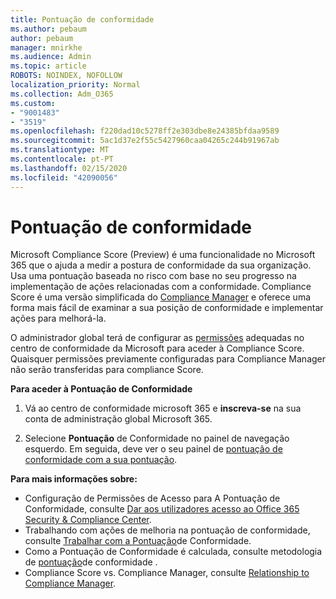 ```yaml
---
title: Pontuação de conformidade
ms.author: pebaum
author: pebaum
manager: mnirkhe
ms.audience: Admin
ms.topic: article
ROBOTS: NOINDEX, NOFOLLOW
localization_priority: Normal
ms.collection: Adm_O365
ms.custom:
- "9001483"
- "3519"
ms.openlocfilehash: f220dad10c5278ff2e303dbe8e24385bfdaa9589
ms.sourcegitcommit: 5ac1d37e2f55c5427960caa04265c244b91967ab
ms.translationtype: MT
ms.contentlocale: pt-PT
ms.lasthandoff: 02/15/2020
ms.locfileid: "42090056"
---
```

# <a name="compliance-score"></a>Pontuação de conformidade

Microsoft Compliance Score (Preview) é uma funcionalidade no Microsoft 365 que o ajuda a medir a postura de conformidade da sua organização. Usa uma pontuação baseada no risco com base no seu progresso na implementação de ações relacionadas com a conformidade.   Compliance Score é uma versão simplificada do [Compliance Manager](https://docs.microsoft.com/en-us/microsoft-365/compliance/compliance-manager-overview) e oferece uma forma mais fácil de examinar a sua posição de conformidade e implementar ações para melhorá-la. 

O administrador global terá de configurar as [permissões](https://docs.microsoft.com/en-us/microsoft-365/security/office-365-security/permissions-in-the-security-and-compliance-center) adequadas no centro de conformidade da Microsoft para aceder à Compliance Score.  Quaisquer permissões previamente configuradas para Compliance Manager não serão transferidas para compliance Score.

**Para aceder à Pontuação de Conformidade**

1. Vá ao centro de conformidade microsoft 365 e **inscreva-se** na sua conta de administração global Microsoft 365.

2. Selecione **Pontuação** de Conformidade no painel de navegação esquerdo. Em seguida, deve ver o seu painel de [pontuação de conformidade com a sua pontuação](https://docs.microsoft.com/en-us/microsoft-365/compliance/compliance-score-setup#understand-the-compliance-score-dashboard).
 

**Para mais informações sobre:**

- Configuração de Permissões de Acesso para A Pontuação de Conformidade, consulte [Dar aos utilizadores acesso ao Office 365 Security & Compliance Center](https://docs.microsoft.com/en-us/microsoft-365/security/office-365-security/grant-access-to-the-security-and-compliance-center).
- Trabalhando com ações de melhoria na pontuação de conformidade, consulte [Trabalhar com a Pontuação](https://docs.microsoft.com/en-us/microsoft-365/compliance/working-with-compliance-score)de Conformidade.
- Como a Pontuação de Conformidade é calculada, consulte metodologia de [pontuação](https://docs.microsoft.com/en-us/microsoft-365/compliance/compliance-score-methodology)de conformidade .
- Compliance Score vs. Compliance Manager, consulte [Relationship to Compliance Manager](https://docs.microsoft.com/en-us/microsoft-365/compliance/compliance-score#relationship-to-compliance-manager).

